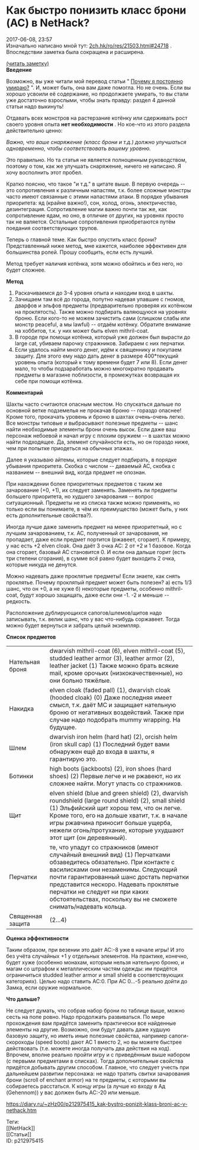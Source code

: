 Как быстро понизить класс брони (AC) в NetHack?
================================================

   
 2017-06-08, 23:57   
  Изначально написано мной тут:  [2ch.hk/ro/res/21503.html#24718](https://2ch.hk/ro/res/21503.html#24718)  . Впоследствии заметка была сокращена и расширена.   
   
  [(читать заметку)](https://zHz00.diary.ru/p212975415.htm?index=1#linkmore212975415m1)      
  **Введение**    
   
 Возможно, вы уже читали мой перевод статьи "  [Почему я постоянно умираю?](http://www.nethack-rutext.ru/doku.php/wiki:why_do_i_keep_dying)  ". И, может быть, она вам даже помогла. Но не очень. Если вы хорошо усвоили её содержание, но продолжаете умирать, то вы стали уже достаточно взрослыми, чтобы знать правду: раздел 4 данной статьи надо выкинуть!   
   
 Отдавать всех монстров на растерзание котёнку или сдерживать рост своего уровня опыта  **нет необходимости**  . Но кое-что из этого раздела действительно ценно:   
   
  *Важно, что ваше снаряжение (класс брони и т.д.) должно улучшаться одновременно, чтобы соответствовать вашему уровню.*    
   
 Это правильно. Но та статья не является полноценным руководством, поэтому о том, как же улучшать снаряжение, ничего не написано. Я хочу восполнить этот пробел.   
   
 Кратко поясню, что такое "и т.д." в цитате выше. В первую очередь -- это сопротивления к различным напастям, т.к. более сложные монстры часто имеют связанные с этими напастями атаки. В порядке убывания приоритета: яд (крайне важно!), сон, холод, огонь, электричество, дезинтеграция. Сопротивление магии важно почти так же, как сопротивление ядам, но оно, в отличие от других, на уровнях просто так не валяется. Остальные сопротивления приобретаются путём поедания соответствующих трупов.   
   
 Теперь о главной теме. Как быстро опустить класс брони? Представленный ниже метод, мне кажется, наиболее эффективен для большинства ролей. Прошу сообщить, если есть лучший.   
   
 Метод требует наличия котёнка, хотя можно обойтись и без него, но будет сложнее.   
   
  **Метод**    
   
 1. Раскачиваемся до 3-4 уровня опыта и находим вход в шахты.   
 2. Зачищаем там всё до города, попутно надевая упавшие с гномов, дварфов и эльфов предметы (предварительно проверяя их котёнком на проклятость). Также можно подбирать валяющуюся на уровнях броню. Если кого-то не можем зачистить сами (слишком слабы или монстр peaceful, а мы lawful) -- отдаём котёнку. Обратите внимание на хоббитов, т.к. у них может быть elven mithril-coat.   
 3. В городе при помощи котёнка, который уже должен был вырасти до large cat, убиваем парочку стражников. Забираем с них перчатки.   
 4. Если удалось найти много денег, идём к священнику и покупаем защиту. Для этого ему надо дать денег в размере 400\*текущий уровень опыта (который к тому времени будет 7 или 8). Если денег мало, то чтобы подзаработать можно многократно продавать предметы в магазине поблизости, в промежутках возвращая их себе при помощи котёнка.   
   
  **Комментарий**    
   
 Шахты часто считаются опасным местом. Но спускаться дальше по основной ветке подземелья не прокачав броню -- гораздо опаснее! Кроме того, прокачать уровень и броню в шахтах очень-очень легко. Все монстры типовые и выбрасывают полезные предметы -- шанс найти необходимые элементы брони очень высок. Если даже ваш персонаж небоевой и начал игру с плохим оружием -- в шахтах можно найти подходящее. Да, элемент случайности есть, но он гораздо ниже, чем при попытке приодеться на обычных этажах.   
   
 Далее я указываю айтемы, которые следует подбирать, в порядке убывания приоритета. Скобка с числом -- даваемый AC, скобка с названием -- внешний вид, когда предмет не опознан.   
   
 При нахождении более приоритетных предметов с таким же зачарование (+0, +1), их следует заменять. Заменять ли предметы большего приоритета, но худшего зачарования -- вопрос ситуационный. Предметы не из списка также можно применять, но только если вы понимаете, в чём их преимущество (может быть, у них есть дополнительные свойства?).   
   
 Иногда лучше даже заменить предмет на менее приоритетный, но с лучшим зачарованием, т.к. AC, полученный от зачарования, не пропадает, даже если предмет портится (ржавеет, сгорает). К примеру, у нас есть +2 elven cloak. Она даёт 3 очка AC: 2 от +2 и 1 базовое. Когда она сгорает, базовый AC становится 0. И если она дальше горит (есть три степени сгорания), в сумме всё равно будет выходить 2 очка, которые никуда не денутся.   
   
 Можно надевать даже проклятые предметы! Если знаете, как снять проклятье. Почему проклятый предмет может быть полезен? а) есть 1/3 шанс, что он +0, а не хуже б) некоторые предметы, особенно mithril-coat, будут хорошо защищать, даже если они -1. -2 и меньше -- редкость.   
   
 Расположение дублирующихся сапогов/шлемов/щитов надо записывать, т.к. велик шанс, что у вас что-нибудь соржавеет. Тогда можно будет вернуться и забрать целый экземпляр.   
   
  **Список предметов**    
   
  

|  |  |
| --- | --- |
|  Нательная броня  |  dwarvish mithril-coat (6),  elven mithril-coat (5),  studded leather armor (3),  leather armor (2),  leather jacket (1)   Также можно брать всякие mail, кроме орочьих (низкокачественные), но они больно тяжёлые.  |
|  Накидка  |  elven cloak (faded pall) (1),  dwarvish cloak (hooded cloak) (0)   Даже последняя имеет смысл, т.к. даёт MC и защищает нательную броню от негативных воздействий. Также при случае надо подобрать mummy wrapping. На будущее.  |
|  Шлем  |  dwarvish iron helm (hard hat) (2),  orcish helm (iron skull cap) (1)   Последний будет вами обнаружен ещё до входа в шахты, я гарантирую это.  |
|  Ботинки  |  high boots (jackboots) (2),  iron shoes (hard shoes) (2)    Первые легче и не ржавеют, но их сложнее найти. Могут упасть со стражников.  |
|  Щит  |  elven shield (blue and green shield) (2),  dwarvish roundshield (large round shield) (2),  small shield (1)   Эльфийский щит хорош тем, что он легче. Кроме того, его на дольше хватит, т.к. в начале игры ржавчина приносит больше ущерба, нежели огонь/протухание, которые ухудшают этот щит (он деревянный).  |
|  Перчатки  |  те, что упадут со стражников (имеют случайный внешний вид) (1)   Перчатками обзаведитесь обязательно. При контакте с василисками они незаменимы. Следующий почти гарантированный шанс достать перчатки представится нескоро. Надевать проклятые перчатки не следует ни при каких обстоятельствах, поскольку вы не сможете снимать/надевать кольца.  |
|  Священная защита  |  (2...4)  |

    
   
  **Оценка эффективности**    
   
 Таким образом, при везении это даёт AC:-8 уже в начале игры! И это без учёта случайных +1 у отдельных элементов. На практике, конечно, будет хуже (особенно монахам, которым нельзя нательную броню, и магам со штрафом к металлическим частям одежды: им придётся ограничиться studded leather armor и small shield в соответствующих категориях). Целью надо ставить AC:0. При AC 0...-5 реально дойти до Замка, если оружие нормальное.   
   
  **Что дальше?**    
   
 Не следует думать, что собрав набор брони по таблице выше, можно сесть на попе ровно. Надо продолжать развиваться. По мере прохождения вам придётся заменить практически все найденные элементы на другие. Возможно, они будут давать даже худшую базовую защиту, но иметь иные полезные свойства, например сапоги-скороходы (speed boots) дают AC 1 вместо 2, но вы можете быстрее действовать (т.е. можете иногда получать два действия на ход). Впрочем, вполне реально пройти игру и с приведённым выше набором (с первыми предметами в списках). Тогда дополнительные свойства придётся добывать другим способом. Главное, что следует учесть при дальнейшем развитии персонажа: не надо тратить свитки зачарования брони (scroll of enchant armor) на те предметы, с которыми вы собираетесь расстаться. К концу игры (а лучше ко входу в Ад (Gehennom)) у вас должен быть AC:-20 или меньше.     
    
 <https://diary.ru/~zHz00/p212975415_kak-bystro-ponizit-klass-broni-ac-v-nethack.htm>   
   
 Теги:   
 [[NetHack]]   
 [[Статьи]]   
 ID: p212975415